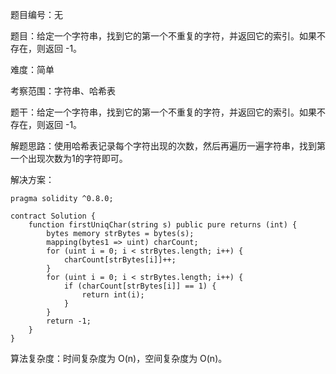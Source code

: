 题目编号：无

题目：给定一个字符串，找到它的第一个不重复的字符，并返回它的索引。如果不存在，则返回 -1。

难度：简单

考察范围：字符串、哈希表

题干：给定一个字符串，找到它的第一个不重复的字符，并返回它的索引。如果不存在，则返回 -1。

解题思路：使用哈希表记录每个字符出现的次数，然后再遍历一遍字符串，找到第一个出现次数为1的字符即可。

解决方案：

```solidity
pragma solidity ^0.8.0;

contract Solution {
    function firstUniqChar(string s) public pure returns (int) {
        bytes memory strBytes = bytes(s);
        mapping(bytes1 => uint) charCount;
        for (uint i = 0; i < strBytes.length; i++) {
            charCount[strBytes[i]]++;
        }
        for (uint i = 0; i < strBytes.length; i++) {
            if (charCount[strBytes[i]] == 1) {
                return int(i);
            }
        }
        return -1;
    }
}
```

算法复杂度：时间复杂度为 O(n)，空间复杂度为 O(n)。